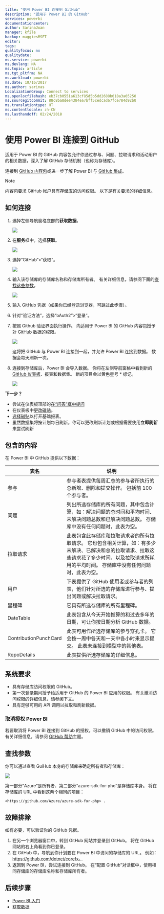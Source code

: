 ```yaml
---
title: "使用 Power BI 连接到 GitHub"
description: "适用于 Power BI 的 GitHub"
services: powerbi
documentationcenter: 
author: SarinaJoan
manager: kfile
backup: maggiesMSFT
editor: 
tags: 
qualityfocus: no
qualitydate: 
ms.service: powerbi
ms.devlang: NA
ms.topic: article
ms.tgt_pltfrm: NA
ms.workload: powerbi
ms.date: 10/16/2017
ms.author: sarinas
LocalizationGroup: Connect to services
ms.openlocfilehash: eb37cb0551a613cf85d5b5dd2608b018a3a05250
ms.sourcegitcommit: 88c8ba8dee4384ea7bff5cedcad67fce784d92b0
ms.translationtype: HT
ms.contentlocale: zh-CN
ms.lasthandoff: 02/24/2018
---
```

# <a name="connect-to-github-with-power-bi"></a>使用 Power BI 连接到 GitHub
适用于 Power BI 的 GitHub 内容包允许你通过参与、问题、拉取请求和活动用户的相关数据，深入了解 GitHub 存储机制（也称为存储库）。

连接到 [GitHub 内容包](https://app.powerbi.com/getdata/services/github)或进一步了解 Power BI 与 [GitHub 集成](https://powerbi.microsoft.com/integrations/github)。

>[!NOTE]
>内容包要求 GitHub 帐户具有存储库的访问权限。 以下是有关要求的详细信息。

## <a name="how-to-connect"></a>如何连接
1. 选择左侧导航窗格底部的**获取数据**。
   
   ![](media/service-connect-to-github/pbi_getdata.png) 
2. 在**服务**框中，选择**获取**。
   
   ![](media/service-connect-to-github/pbi_get_services.png) 
3. 选择“GitHub”\>“获取”。
   
   ![](media/service-connect-to-github/github.png)
4. 输入该存储库的存储库名称和存储库所有者。 有关详细信息，请参阅下面的[查找这些参数](#FindingParams)。
   
   ![](media/service-connect-to-github/pbi_github1.png)
5. 输入 GitHub 凭据（如果你已经登录浏览器，可跳过此步骤）。 
6. 针对“验证方法”，选择“oAuth2”\>“登录”。 
7. 按照 Github 验证界面执行操作。 向适用于 Power BI 的 GitHub 内容包授予对 GitHub 数据的权限。
   
   ![](media/service-connect-to-github/github_authorize.png)
   
   这将把 GitHub 与 Power BI 连接到一起，并允许 Power BI 连接到数据。  数据会每天刷新一次。
8. 连接到存储库后，Power BI 会导入数据。 你将在左侧导航窗格中看到新的 [GitHub 仪表板](https://powerbi.microsoft.com/integrations/github)、报表和数据集。 新的项目会以黄色星号 \* 标记。
   
   ![](media/service-connect-to-github/pbi_githubdash.png)

**下一步？**

* 尝试在仪表板顶部的[在“问答”框中提问](power-bi-q-and-a.md)
* 在仪表板中[更改磁贴](service-dashboard-edit-tile.md)。
* [选择磁贴](service-dashboard-tiles.md)以打开基础报表。
* 虽然数据集将按计划每日刷新，你可以更改刷新计划或根据需要使用**立即刷新**来尝试刷新

## <a name="whats-included"></a>包含的内容
在 Power BI 中 GitHub 提供以下数据：     

| 表名 | 说明 |
| --- | --- |
| 参与 |参与者表提供每周汇总的参与者所执行的总新增、删除和提交操作。 包括前 100 个参与者。 |
| 问题 |列出所选存储库的所有问题，其中包含计算，如：解决问题的总时间和平均时间、未解决问题总数和已解决问题总数。 存储库中没有任何问题时，此表为空。 |
| 拉取请求 |此表包含此存储库和拉取请求者的所有拉取请求。 它也包含相关计算，如：有多少未解决、已解决和总的拉取请求、拉取这些请求花了多少时间，以及拉取请求所耗用的平均时间。 存储库中没有任何问题时，此表为空。 |
| 用户 |下表提供了 GitHub 使用者或参与者的列表，他们针对所选的存储库进行参与、提出问题或解决拉取请求。 |
| 里程碑 |它具有所选存储库的所有里程碑。 |
| DateTable |此表包含从今天开始推算的和过去多年的日期，可让你按日期分析 GitHub 数据。 |
| ContributionPunchCard |此表可用作所选存储库的参与穿孔卡。 它会按一周中各天和一天中各小时来显示提交。 此表未连接到模型中的其他表。 |
| RepoDetails |此表提供所选存储库的详细信息。 |

## <a name="system-requirements"></a>系统要求
* 具有存储库访问权限的 GitHub。  
* 第一次登录期间授予给适用于 GitHub 的 Power BI 应用的权限。 有关撤消访问权限的详细信息，请参阅下文。  
* 具有足够可用的 API 调用以拉取和刷新数据。  

### <a name="de-authorize-power-bi"></a>取消授权 Power BI
若要取消将 Power BI 连接到 GitHub 的授权，可以撤销 GitHub 中的访问权限。 有关详细信息，请参阅 [GitHub 帮助](https://help.github.com/articles/keeping-your-ssh-keys-and-application-access-tokens-safe/#reviewing-your-authorized-applications-oauth)主题。

<a name="FindingParams"></a>

## <a name="finding-parameters"></a>查找参数
你可以通过查看 GuiHub 本身的存储库来确定所有者和存储库：

![](media/service-connect-to-github/github_ownerrepo.png)

第一部分“Azure”是所有者，第二部分“azure-sdk-for-pho”是存储库本身。  将在存储库的 URL 中看到这两个相同的项目：

    <https://github.com/Azure/azure-sdk-for-php> .

## <a name="troubleshooting"></a>故障排除
如有必要，可以验证你的 GitHub 凭据。  

1. 在另一个浏览器窗口中，转到 GitHub 网站并登录到 GitHub。 将在 GitHub 网站的右上角看到你已登录。    
2. 在 GitHub 中，导航到你计划要在 Power BI 中访问的存储库的 URL。 例如：https://github.com/dotnet/corefx。  
3. 返回到 Power BI，尝试连接到 GitHub。 在“配置 GitHub”对话框中，使用相同存储库的存储库名称和存储库所有者。  

## <a name="next-steps"></a>后续步骤
* [Power BI 入门](service-get-started.md)
* [获取数据](service-get-data.md)

